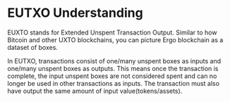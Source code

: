 # EUTXO Understanding

EUXTO stands for Extended Unspent Transaction Output. Similar to how Bitcoin and other UXTO blockchains, you can picture Ergo blockchain as a dataset of boxes.

In EUTXO, transactions consist of one/many unspent boxes as inputs and one/many unspent boxes as outputs. This means once the transaction is complete, the input unspent boxes are not considered spent and can no longer be used in other transactions as inputs. The transaction must also have output the same amount of input value(tokens/assets).

